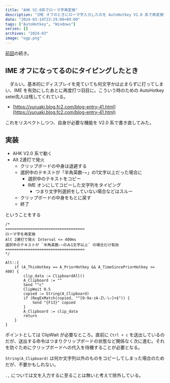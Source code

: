 ```yaml
---
title: "AHK V2.0系でローマ字再変換"
description: "IME オフのときにローマ字入力したのを AutoHotkey V2.0 系で再変換する"
date: "2024-03-14T23:29:00+09:00"
tags: ["AutoHotkey", "Windows"]
series: []
archives: "2024-03"
image: "ogp.png"
---
```



[前回](https://tbsmcd.net/post/my-first-ahk/)の続き。

## IME オフになってるのにタイピングしたとき

　ダルい。基本的にディスプレイを見ていても何文字かは止まらずに打ってしまい、IME を有効にしたあとに再度打つ羽目に。こういう時のための AutoHotkey setei先人は残してくれている。

- [https://yuruaki.blog.fc2.com/blog-entry-41.html](https://yuruaki.blog.fc2.com/blog-entry-41.html)

これをリスペクトしつつ、自身が必要な機能を V2.0 系で書き直してみた。

## 実装

- AHK V2.0 系で動く
- Alt 2連打で発火
	- クリップボードの中身は退避する
	- 選択中のテキストが「半角英数-~」の1文字以上だった場合に
		- 選択中のテキストをコピー
		- IME オンにしてコピーした文字列をタイピング
			- つまり文字列選択をしていない場合などはスルー
	- クリップボードの中身をもとに戻す
	- 終了

ということをする


```plain text
/*
===================================
ローマ字を再変換
Alt 2連打で発火 Interval <= 400ms
選択中のテキストが `半角英数-~のみ1文字以上` の場合だけ有効
===================================
*/

Alt::{
    if (A_ThisHotkey == A_PriorHotkey && A_TimeSincePriorHotkey <= 400) {
        clip_data := ClipboardAll()
        A_Clipboard := ""
        Send "^c"
        ClipWait 0.5
        copied := String(A_Clipboard)
        if (RegExMatch(copied, "^[0-9a-zA-Z\-\~]+$")) {
            Send "{F13}" copied
        }
        A_Clipboard := clip_data
        return
    }
}
```

ポイントとしては ClipWait が必要なところ。直前に `Ctrl + c` を送出しているのだが、送出する命令はつまりクリップボードの状態など関係なく次に進む。それを防ぐためにクリップボードへの代入を待機することが必要となる。

`String(A_Clipboard)` は何か文字列以外のものをコピーしてしまった場合のためだが、不要かもしれない。

`.,` については文を入力するに至ることは無いと考えて除外している。
